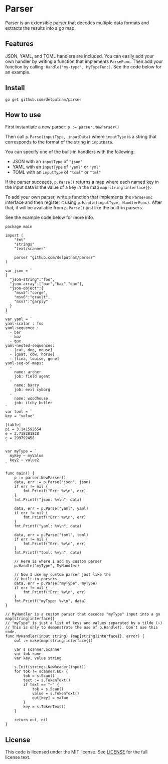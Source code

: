 # Parser

Parser is an extensible parser that decodes multiple data formats and extracts
the results into a go map.

## Features

JSON, YAML, and TOML handlers are included.  You can easily add your own handler
by writing a function that implements `ParseFunc`. Then add your function by
calling: `Handle("my-type", MyTypeFunc)`. See the code below for an example.

## Install

```
go get github.com/delputnam/parser
```

## How to use

First instantiate a new parser: `p := parser.NewParser()`

Then call  `p.Parse(inputType, inputData)` where `inputType` is a string that
corresponds to the format of the string in `inputData`.

You can specify one of the built-in handlers with the following:

  * JSON with an `inputType` of `"json"`
  * YAML with an `inputType` of `"yaml"` or `"yml"`
  * TOML with an `inputType` of `"toml"` or `"tml"`

If the parser succeeds, `p.Parse()` returns a map where each named key in the input
data is the value of a key in the map `map[string]interface{}`.

To add your own parser, write a function that implements the `ParseFunc` interface and then register it using `p.Handle(inputType, HandlerFunc)`. After that, it will be available from `p.Parse()` just like the built-in parsers.

See the example code below for more info. 

```
package main

import (
	"fmt"
	"strings"
	"text/scanner"

	parser "github.com/delputnam/parser"
)

var json = `
{
  "json-string":"foo",
  "json-array":["bar","baz","qux"],
  "json-object":{
    "msv5":"corge",
    "msv6":"grault",
    "msv7":"garply"
  }
}
`
var yaml = `
yaml-scalar : foo
yaml-sequence :
  - bar
  - baz
  - qux
yaml-nested-sequences:
  - [cat, dog, mouse]
  - [goat, cow, horse]
  - [tina, louise, gene]
yaml-seq-of-maps:
  -
    name: archer
    job: field agent
  -
    name: barry
    job: evil cyborg
  -
    name: woodhouse
    job: itchy butler
`
var toml = `
key = "value"

[table]
pi = 3.141592654
e = 2.718281828
c = 299792458
`

var myType = `
  myKey ~ myValue
  key2 ~ value2
`

func main() {
	p := parser.NewParser()
	data, err := p.Parse("json", json)
	if err != nil {
		fmt.Printf("Err: %v\n", err)
	}
	fmt.Printf("json: %v\n", data)

	data, err = p.Parse("yaml", yaml)
	if err != nil {
		fmt.Printf("Err: %v\n", err)
	}
	fmt.Printf("yaml: %v\n", data)

	data, err = p.Parse("toml", toml)
	if err != nil {
		fmt.Printf("Err: %v\n", err)
	}
	fmt.Printf("toml: %v\n", data)

	// Here is where I add my custom parser
	p.Handle("myType", MyHandler)
	
	// Now I use my custom parser just like the
	// built-in parsers.
	data, err = p.Parse("myType", myType)
	if err != nil {
		fmt.Printf("Err: %v\n", err)
	}
	fmt.Printf("myType: %v\n", data)
}

// MyHandler is a custom parser that decodes "myType" input into a go map[string]interface{}
// "myType" is just a list of keys and values separated by a tilde (~)
// This is only to demonstrate the use of p.Handle(). Don't use this code.
func MyHandler(input string) (map[string]interface{}, error) {
	out := make(map[string]interface{})

	var s scanner.Scanner
	var tok rune
	var key, value string

	s.Init(strings.NewReader(input))
	for tok != scanner.EOF {
		tok = s.Scan()
		text := s.TokenText()
		if text == "~" {
			tok = s.Scan()
			value = s.TokenText()
			out[key] = value
		}
		key = s.TokenText()
	}

	return out, nil
}
```

## License

This code is licensed under the MIT license.  See [LICENSE](LICENSE) for the full license text.
